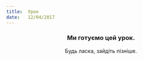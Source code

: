```yaml
---
title:  Урок
date:   12/04/2017
---
```


### <center>Ми готуємо цей урок.</center>
<center>Будь ласка, зайдіть пізніше.</center>